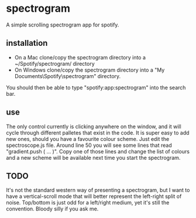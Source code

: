 spectrogram
===========

A simple scrolling spectrogram app for spotify.


installation
------------

 * On a Mac clone/copy the spectrogram directory into a ~/Spotify/spectrogram/ directory
 * On Windows clone/copy the spectrogram directory into a "My Documents\Spotify\spectrogram\" directory.

You should then be able to type "spotify:app:spectrogram" into the search bar.


use
---

The only control currently is clicking anywhere on the window, and it will cycle through different palletes that exist in the code.  It is super easy to add new ones, should you have a favourite colour scheme.  Just edit the spectroscope.js file.  Around line 50 you will see some lines that read "gradient.push ( ... )".  Copy one of those lines and change the list of colours and a new scheme will be available next time you start the spectrogram.


TODO
----

It's not the standard western way of presenting a spectrogram, but I want to have a vertical-scroll mode that will better represent the left-right split of noise.  Top/bottom is just odd for a left/right medium, yet it's still the convention.  Bloody silly if you ask me.
